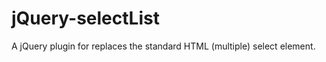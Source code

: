 jQuery-selectList
=================

A jQuery plugin for replaces the standard HTML (multiple) select element.
